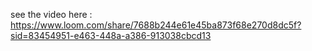 see the video here : https://www.loom.com/share/7688b244e61e45ba873f68e270d8dc5f?sid=83454951-e463-448a-a386-913038cbcd13
